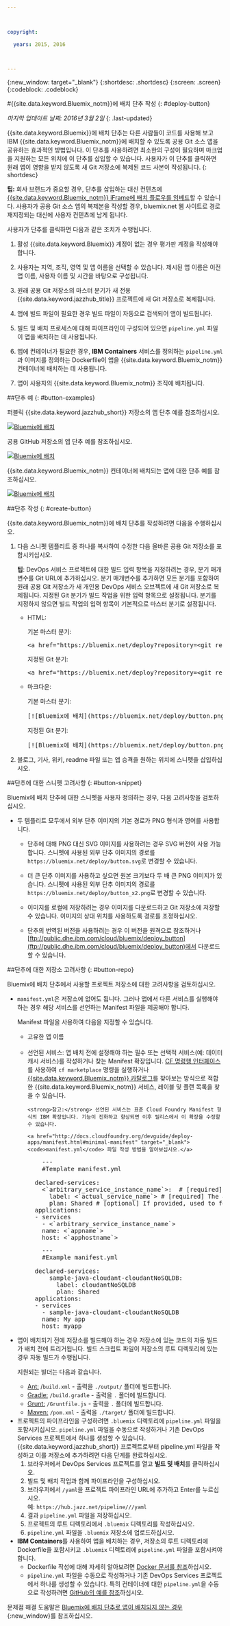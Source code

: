 ```yaml
---

 

copyright:

  years: 2015, 2016

 

---
```


{:new_window: target="_blank"}
{:shortdesc: .shortdesc}
{:screen: .screen}
{:codeblock: .codeblock}


#{{site.data.keyword.Bluemix_notm}}에 배치 단추 작성 {: #deploy-button} 

*마지막 업데이트 날짜: 2016년 3월 2일*
{: .last-updated} 

{{site.data.keyword.Bluemix}}에 배치 단추는 다른 사람들이 코드를 사용해 보고 IBM {{site.data.keyword.Bluemix_notm}}에 배치할 수 있도록 공용 Git 소스 앱을 공유하는 효과적인 방법입니다. 이 단추를 사용하려면 최소한의 구성이 필요하며 마크업을 지원하는 모든 위치에 이 단추를 삽입할 수 있습니다. 사용자가 이 단추를 클릭하면 원래 앱이 영향을 받지 않도록 새 Git 저장소에 복제된 코드 사본이 작성됩니다. 
{: shortdesc} 

**팁:** 회사 브랜드가 중요할 경우, 단추를 삽입하는 대신 컨텐츠에 [{{site.data.keyword.Bluemix_notm}} iFrame에 배치 플로우를 임베드](../develop/deploy_button_embed.html)할 수 있습니다. 사용자가 공용 Git 소스 앱의 복제본을 작성할 경우, bluemix.net 웹 사이트로 경로 재지정되는 대신에 사용자 컨텐츠에 남게 됩니다. 

사용자가 단추를 클릭하면 다음과 같은 조치가 수행됩니다. 

1. 활성 {{site.data.keyword.Bluemix}} 계정이 없는 경우 평가판 계정을 작성해야 합니다. 

2. 사용자는 지역, 조직, 영역 및 앱 이름을 선택할 수 있습니다. 제시된 앱 이름은 이전 앱 이름, 사용자 이름 및 시간을 바탕으로 구성됩니다. 

3. 원래 공용 Git 저장소의 마스터 분기가 새 전용 {{site.data.keyword.jazzhub_title}} 프로젝트에 새 Git 저장소로 복제됩니다. 

4. 앱에 빌드 파일이 필요한 경우 빌드 파일이 자동으로 검색되어 앱이 빌드됩니다. 

5. 빌드 및 배치 프로세스에 대해 파이프라인이 구성되어 있으면 `pipeline.yml` 파일이 앱을 배치하는 데 사용됩니다.

6. 앱에 컨테이너가 필요한 경우, **IBM Containers** 서비스를 정의하는 `pipeline.yml`과 이미지를 정의하는 Dockerfile이 앱을 {{site.data.keyword.Bluemix_notm}} 컨테이너에 배치하는 데 사용됩니다. 

7. 앱이 사용자의 {{site.data.keyword.Bluemix_notm}} 조직에 배치됩니다. 

##단추 예 {: #button-examples} 

퍼블릭 {{site.data.keyword.jazzhub_short}} 저장소의 앱 단추 예를 참조하십시오.

<p>
<a class="xref" href="https://bluemix.net/deploy?repository=https://hub.jazz.net/git/idsorg/sample-java-cloudant" target="_blank" title="(새 탭 또는 창에서 열림)"><img class="image" src="images/deploy_buttonx2.png" alt="Bluemix에 배치" /></a>
</p> 

공용 GitHub 저장소의 앱 단추 예를 참조하십시오. 

<p>
<a class="xref" href="https://bluemix.net/deploy?repository=https://github.com/ibmjstart/bluemix-node-mysql-uploader" target="_blank" title="(새 탭 또는 창에서 열림)"><img class="image" src="images/deploy_buttonx2.png" alt="Bluemix에 배치" /></a>
</p> 

{{site.data.keyword.Bluemix_notm}} 컨테이너에 배치되는 앱에 대한 단추 예를 참조하십시오. 

<p>
<a class="xref" href="https://bluemix.net/deploy?repository=https://github.com/Puquios/hello-containers" target="_blank" title="(새 탭 또는 창에서 열림)"><img class="image" src="images/deploy_buttonx2.png" alt="Bluemix에 배치" /></a>
</p> 

##단추 작성 {: #create-button}

{{site.data.keyword.Bluemix_notm}}에 배치 단추를 작성하려면 다음을 수행하십시오. 

<ol>
<li> 다음 스니펫 템플리트 중 하나를 복사하여 수정한 다음 올바른 공용 Git 저장소를 포함시키십시오.
<p></p>
<p>
<strong>팁</strong>: DevOps 서비스 프로젝트에 대한 빌드 입력 항목을 지정하려는 경우, 분기 매개변수를 Git URL에 추가하십시오. 분기 매개변수를 추가하면 모든 분기를 포함하여 원래 공용 Git 저장소가 새 개인용 DevOps 서비스 오브젝트에 새 Git 저장소로 복제됩니다. 지정된 Git 분기가 빌드 작업을 위한 입력 항목으로 설정됩니다. 분기를 지정하지 않으면 빌드 작업의 입력 항목이 기본적으로 마스터 분기로 설정됩니다.
</p>
<ul>
<li>HTML:
<p>
기본 마스터 분기:
</p>
<pre class="codeblock">
&lt;a href="https://bluemix.net/deploy?repository=&lt;git_repository_URL>" # [required]&gt;&lt;img src="https://bluemix.net/deploy/button.png" alt="Deploy to Bluemix"&gt;&lt;/a&gt;
</pre>
<p>
지정된 Git 분기:
</p>
<pre class="codeblock">
&lt;a href="https://bluemix.net/deploy?repository=&lt;git_repository_URL&gt;&branch=&lt;git_branch>" # [required]&gt;&lt;img src="https://bluemix.net/deploy/button.png" alt="Deploy to Bluemix"&gt;&lt;/a&gt;
</pre>
</li>
<li>마크다운:
<p>
기본 마스터 분기:
</p>
<pre class="codeblock">
[![Bluemix에 배치](https://bluemix.net/deploy/button.png)](https://bluemix.net/deploy?repository=&lt;git_repository_URL&gt; # [required])
</pre>
<p>지정된 Git 분기:
</p>
<pre class="codeblock">
[![Bluemix에 배치](https://bluemix.net/deploy/button.png)](https://bluemix.net/deploy?repository=&lt;git_repository_URL&gt; &branch=&lt;git_branch&gt; # [required])
</pre>
</li>
</ul>
</li>
<li>블로그, 기사, 위키, readme 파일 또는 앱 승격을 원하는 위치에 스니펫을 삽입하십시오.
</li>
</ol>

##단추에 대한 스니펫 고려사항 {: #button-snippet}

Bluemix에 배치 단추에 대한 스니펫을 사용자 정의하는 경우, 다음 고려사항을 검토하십시오. 

* 두 템플리트 모두에서 외부 단추 이미지의 기본 경로가 PNG 형식과 영어를 사용합니다. 

    * 단추에 대해 PNG 대신 SVG 이미지를 사용하려는 경우 SVG 버전이 사용 가능합니다. 스니펫에 사용된 외부 단추 이미지의 경로를 `https://bluemix.net/deploy/button.svg`로 변경할 수 있습니다.
	
	* 더 큰 단추 이미지를 사용하고 싶으면 원본 크기보다 두 배 큰 PNG 이미지가 있습니다. 스니펫에 사용된 외부 단추 이미지의 경로를 `https://bluemix.net/deploy/button_x2.png`로 변경할 수 있습니다. 
	
	* 이미지를 로컬에 저장하려는 경우 이미지를 다운로드하고 Git 저장소에 저장할 수 있습니다. 이미지의 상대 위치를 사용하도록 경로를 조정하십시오. 
	
	* 단추의 번역된 버전을 사용하려는 경우 이 버전을 원격으로 참조하거나 [ftp://public.dhe.ibm.com/cloud/bluemix/deploy_button](ftp://public.dhe.ibm.com/cloud/bluemix/deploy_button)에서 다운로드할 수 있습니다. 
	
##단추에 대한 저장소 고려사항 {: #button-repo} 

Bluemix에 배치 단추에서 사용할 프로젝트 저장소에 대한 고려사항을 검토하십시오. 

<ul>
<li><code>manifest.yml</code>은 저장소에 없어도 됩니다. 그러나 앱에서 다른 서비스를 실행해야 하는 경우 해당 서비스를 선언하는 Manifest 파일을 제공해야 합니다.  

Manifest 파일을 사용하여 다음을 지정할 수 있습니다. 
    <ul>
    <li>고유한 앱 이름</li>  
    <li>선언된 서비스: 앱 배치 전에 설정해야 하는 필수 또는 선택적 서비스(예: 데이터 캐시 서비스)를 작성하거나 찾는 Manifest 확장입니다. <a href="https://github.com/cloudfoundry/cli/releases">CF 명령행 인터페이스</a>를 사용하여 <code>cf marketplace</code> 명령을 실행하거나 <a href="https://console.ng.bluemix.net/?ssoLogout=true&cm_mmc=developerWorks-_-dWdevcenter-_-devops-services-_-lp#/store">{{site.data.keyword.Bluemix_notm}} 카탈로그</a>를 찾아보는 방식으로 적합한 {{site.data.keyword.Bluemix_notm}} 서비스, 레이블 및 플랜 목록을 찾을 수 있습니다.
    
    <strong>참고:</strong> 선언된 서비스는 표준 Cloud Foundry Manifest 형식의 IBM 확장입니다. 기능이 진화하고 향상되면 이후 릴리스에서 이 확장을 수정할 수 있습니다.
	
	<a href="http://docs.cloudfoundry.org/devguide/deploy-apps/manifest.html#minimal-manifest" target="_blank"><code>manifest.yml</code> 파일 작성 방법을 알아보십시오.</a>  
<pre class="codeblock">
	---
    #Template manifest.yml

  declared-services:
    &lt;`arbitrary_service_instance_name`&gt;:  # [required]
      label: &lt;`actual_service_name`&gt; # [required] The actual service name from market place
      plan: Shared # [optional] If provided, used to fetch the declared service. Otherwise, defaults to 'Free' or 'free'.
  applications:
  - services
    - &lt;`arbitrary_service_instance_name`&gt;
    name: &lt;`appname`&gt;
    host: &lt;`apphostname`&gt;
</pre>

<pre class="codeblock">
	---
    #Example manifest.yml

  declared-services: 
      sample-java-cloudant-cloudantNoSQLDB:
        label: cloudantNoSQLDB
        plan: Shared
  applications:
  - services
    - sample-java-cloudant-cloudantNoSQLDB
    name: My app
    host: myapp
</pre>
   </li>
   </ul>
	<li> 앱이 배치되기 전에 저장소를 빌드해야 하는 경우 저장소에 있는 코드의 자동 빌드가 배치 전에 트리거됩니다. 빌드 스크립트 파일이 저장소의 루트 디렉토리에 있는 경우 자동 빌드가 수행됩니다.
	
지원되는 빌더는 다음과 같습니다.
<ul>
		<li> <a href="http://ant.apache.org/manual/using.html" target="_blank">Ant:</a> /<code>build.xml</code> - 출력을 <code>./output/</code> 폴더에 빌드합니다. </li>
		<li> <a href="http://docs.cloudfoundry.org/buildpacks/java/build-tool-int.html#gradle" target="_blank">Gradle:</a> <code>/build.gradle</code> - 출력을 <code>.</code> 폴더에 빌드합니다. </li>
				<li> <a href="http://gruntjs.com/getting-started#the-gruntfile" target="_blank">Grunt:</a> <code>/Gruntfile.js</code> - 출력을 <code>.</code> 폴더에 빌드합니다. </li>
		<li> <a href="http://docs.cloudfoundry.org/buildpacks/java/build-tool-int.html#maven" target="_blank">Maven:</a> <code>/pom.xml</code> - 출력을 <code>./target/</code> 폴더에 빌드합니다.</li>
	   </ul>
	</li>	
	<li>프로젝트의 파이프라인을 구성하려면 <code>.bluemix</code> 디렉토리에 <code>pipeline.yml</code> 파일을 포함시키십시오. <code>pipeline.yml</code> 파일을 수동으로 작성하거나 기존 DevOps Services 프로젝트에서 하나를 생성할 수 있습니다. {{site.data.keyword.jazzhub_short}} 프로젝트로부터 pipeline.yml 파일을 작성하고 이를 저장소에 추가하려면 다음 단계를 완료하십시오.
<ol>
<li>브라우저에서 DevOps Services 프로젝트를 열고 <b>빌드 및 배치</b>를 클릭하십시오.</li>
<li>빌드 및 배치 작업과 함께 파이프라인을 구성하십시오.</li>
<li>브라우저에서 <code>/yaml</code>을 프로젝트 파이프라인 URL에 추가하고 Enter를 누르십시오. 
<br>예: <code>https://hub.jazz.net/pipeline/<owner>/<project_name>/yaml</code></li>
<li>결과 <code>pipeline.yml</code> 파일을 저장하십시오.</li>
<li>프로젝트의 루트 디렉토리에서 <code>.bluemix</code> 디렉토리를 작성하십시오.</li>
<li><code>pipeline.yml</code> 파일을 <code>.bluemix</code> 저장소에 업로드하십시오.</li>
</ol> </li>
	<li><strong>IBM Containers</strong>를 사용하여 앱을 배치하는 경우, 저장소의 루트 디렉토리에 Dockerfile을 포함시키고 <code>.bluemix</code> 디렉토리에 <code>pipeline.yml</code> 파일을 포함시켜야 합니다.
	<ul>
	    <li> Dockerfile 작성에 대해 자세히 알아보려면 <a href="https://docs.docker.com/reference/builder/" target="_blank">Docker 문서를 참조</a>하십시오.</li>
	    <li><code>pipeline.yml</code> 파일을 수동으로 작성하거나 기존 DevOps Services 프로젝트에서 하나를 생성할 수 있습니다. 특히 컨테이너에 대한 <code>pipeline.yml</code>을 수동으로 작성하려면 <a href="https://github.com/Puquios/" target="_blank">GitHub의 예를 참조</a>하십시오.</li>
        </ul>

 </li>
 </ul>
</ul>

문제점 해결 도움말은 [Bluemix에 배치 단추로 앱이 배치되지 않는 경우](../troubleshoot/index.html#deploytobluemixbuttondoesntdeployanapp){:new_window}를 참조하십시오.	
